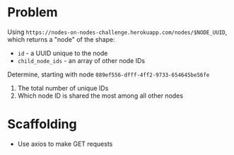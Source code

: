 # Problem 
Using `https://nodes-on-nodes-challenge.herokuapp.com/nodes/$NODE_UUID`, which returns a "node" of the shape: 
- `id` - a UUID unique to the node
- `child_node_ids` - an array of other node IDs

Determine, starting with node `089ef556-dfff-4ff2-9733-654645be56fe`

1) The total number of unique IDs
2) Which node ID is shared the most among all other nodes

# Scaffolding
* Use axios to make GET requests 